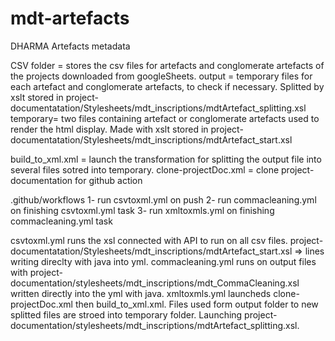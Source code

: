 # mdt-artefacts
DHARMA Artefacts metadata

CSV folder = stores the csv files for artefacts and conglomerate artefacts of the projects downloaded from googleSheets. 
output = temporary files for each artefact and conglomerate artefacts, to check if necessary. Splitted by xslt stored in project-documentatation/Stylesheets/mdt_inscriptions/mdtArtefact_splitting.xsl
temporary= two files containing artefact or conglomerate artefacts used to render the html display. Made with xslt stored in project-documentatation/Stylesheets/mdt_inscriptions/mdtArtefact_start.xsl

build_to_xml.xml = launch the transformation for splitting the output file into several files sotred into temporary.
clone-projectDoc.xml = clone project-documentation for github action

.github/workflows
1- run csvtoxml.yml on push
2- run commacleaning.yml on finishing csvtoxml.yml task
3- run xmltoxmls.yml on finishing commacleaning.yml task 

csvtoxml.yml runs the xsl connected with API to run on all csv files. project-documentatation/Stylesheets/mdt_inscriptions/mdtArtefact_start.xsl => lines writing direclty with java into yml. 
commacleaning.yml runs on output files with project-documentation/stylesheets/mdt_inscriptions/mdt_CommaCleaning.xsl written directly into the yml with java. 
xmltoxmls.yml launcheds clone-projectDoc.xml then build_to_xml.xml. Files used form output folder to new splitted files are stroed into temporary folder. Launching project-documentation/stylesheets/mdt_inscriptions/mdtArtefact_splitting.xsl. 
